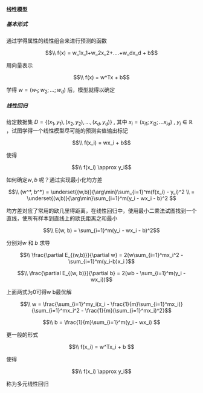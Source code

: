 #### 线性模型

##### 基本形式

通过学得属性的线性组合来进行预测的函数

$$\\ f(x) = w_1x_1+w_2x_2+….+w_dx_d + b$$

用向量表示

$$\\ f(x) = w^Tx + b$$

学得 $w = (w_1;w_2;…;w_d)$ 后，模型就得以确定

##### 线性回归

给定数据集 $D=\{(x_1, y_1), (x_2, y_2),…,(x_d, y_d)\}$ , 其中 $x_i = (x_{i1};x_{i2};…x_{id})$ , $y_i \in \mathbb{R}$ ，试图学得一个线性模型尽可能的预测实值输出标记

$$\\ f(x_i) = wx_i + b$$ 

使得

$$\\ f(x_i) \approx y_i$$ 

如何确定$w, b$ 呢？通过实现最小化均方差

$$\\ (w^*, b^*) = \underset{(w,b)}{\arg\min}\sum_{i=1}^m(f(x_i) - y_i)^2 \\ = \underset{(w,b)}{\arg\min}\sum_{i=1}^m(y_i - wx_i - b)^2 $$

均方差对应了常用的欧几里得距离，在线性回归中，使用最小二乘法试图找到一个直线，使所有样本到直线上的欧氏距离之和最小

$$\\ E(w, b) = \sum_{i=1}^m(y_i - wx_i - b)^2$$

分别对$w$ 和 $b$ 求导

$$\\ \frac{\partial E_{(w,b)}}{\partial w} = 2(w\sum_{i=1}^mx_i^2 - \sum_{i=1}^m(y_i-b)x_i )$$

$$\\ \frac{\partial E_{(w, b)}}{\partial b} = 2(wb - \sum_{i=1}^m(y_i - wx_i))$$

上面两式为0可得w b最优解

$$\\ w = \frac{\sum_{i=1}^my_i(x_i - \frac{1}{m}\sum_{i=1}^mx_i)}{\sum_{i=1}^mx_i^2 - \frac{1}{m}(\sum_{i=1}^mx_i)^2}$$

$$\\ b = \frac{1}{m}\sum_{i=1}^m(y_i - wx_i) $$

更一般的形式

$$\\ f(x_i) = w^Tx_i + b $$

使得

$$\\ f(x_i) \approx y_i$$

称为多元线性回归


